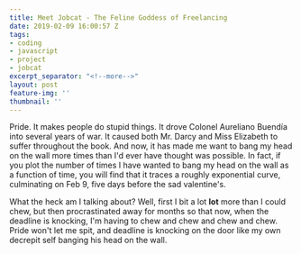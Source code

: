 ```yaml
---
title: Meet Jobcat - The Feline Goddess of Freelancing
date: 2019-02-09 16:00:57 Z
tags:
- coding
- javascript
- project
- jobcat
excerpt_separator: "<!--more-->"
layout: post
feature-img: ''
thumbnail: ''
---
```


Pride. It makes people do stupid things. It drove Colonel Aureliano Buendía into several years of war. It caused both Mr. Darcy and Miss Elizabeth to suffer throughout the book. And now, it has made me want to bang my head on the wall more times than I'd ever have thought was possible. In fact, if you plot the number of times I have wanted to bang my head on the wall as a function of time, you will find that it traces a roughly exponential curve, culminating on Feb 9, five days before the sad valentine's.

<!--more-->

What the heck am I talking about? Well, first I bit a lot **lot** more than I could chew, but then procrastinated away for months so that now, when the deadline is knocking, I'm having to chew and chew and chew and chew. Pride won't let me spit, and deadline is knocking on the door like my own decrepit self banging his head on the wall.